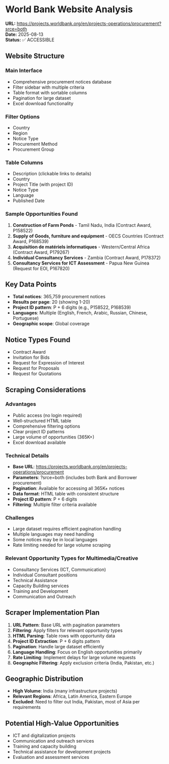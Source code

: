 # World Bank Website Analysis

**URL:** https://projects.worldbank.org/en/projects-operations/procurement?srce=both  
**Date:** 2025-08-13  
**Status:** ✅ ACCESSIBLE

## Website Structure

### Main Interface
- Comprehensive procurement notices database
- Filter sidebar with multiple criteria
- Table format with sortable columns
- Pagination for large dataset
- Excel download functionality

### Filter Options
- Country
- Region  
- Notice Type
- Procurement Method
- Procurement Group

### Table Columns
- Description (clickable links to details)
- Country
- Project Title (with project ID)
- Notice Type
- Language
- Published Date

### Sample Opportunities Found
1. **Construction of Farm Ponds** - Tamil Nadu, India (Contract Award, P158522)
2. **Supply of Goods, furniture and equipment** - OECS Countries (Contract Award, P168539)
3. **Acquisition de matériels informatiques** - Western/Central Africa (Contract Award, P179267)
4. **Individual Consultancy Services** - Zambia (Contract Award, P178372)
5. **Consultancy Services for ICT Assessment** - Papua New Guinea (Request for EOI, P167820)

## Key Data Points
- **Total notices**: 365,759 procurement notices
- **Results per page**: 20 (showing 1-20)
- **Project ID pattern**: P + 6 digits (e.g., P158522, P168539)
- **Languages**: Multiple (English, French, Arabic, Russian, Chinese, Portuguese)
- **Geographic scope**: Global coverage

## Notice Types Found
- Contract Award
- Invitation for Bids
- Request for Expression of Interest
- Request for Proposals
- Request for Quotations

## Scraping Considerations

### Advantages
- Public access (no login required)
- Well-structured HTML table
- Comprehensive filtering options
- Clear project ID patterns
- Large volume of opportunities (365K+)
- Excel download available

### Technical Details
- **Base URL**: https://projects.worldbank.org/en/projects-operations/procurement
- **Parameters**: ?srce=both (includes both Bank and Borrower procurement)
- **Pagination**: Available for accessing all 365K+ notices
- **Data format**: HTML table with consistent structure
- **Project ID pattern**: P + 6 digits
- **Filtering**: Multiple filter criteria available

### Challenges
- Large dataset requires efficient pagination handling
- Multiple languages may need handling
- Some notices may be in local languages
- Rate limiting needed for large volume scraping

### Relevant Opportunity Types for Multimedia/Creative
- Consultancy Services (ICT, Communication)
- Individual Consultant positions
- Technical Assistance
- Capacity Building services
- Training and Development
- Communication and Outreach

## Scraper Implementation Plan

1. **URL Pattern**: Base URL with pagination parameters
2. **Filtering**: Apply filters for relevant opportunity types
3. **HTML Parsing**: Table rows with opportunity data
4. **Project ID Extraction**: P + 6 digits pattern
5. **Pagination**: Handle large dataset efficiently
6. **Language Handling**: Focus on English opportunities primarily
7. **Rate Limiting**: Implement delays for large volume requests
8. **Geographic Filtering**: Apply exclusion criteria (India, Pakistan, etc.)

## Geographic Distribution
- **High Volume**: India (many infrastructure projects)
- **Relevant Regions**: Africa, Latin America, Eastern Europe
- **Excluded**: Need to filter out India, Pakistan, most of Asia per requirements

## Potential High-Value Opportunities
- ICT and digitalization projects
- Communication and outreach services
- Training and capacity building
- Technical assistance for development projects
- Evaluation and assessment services

